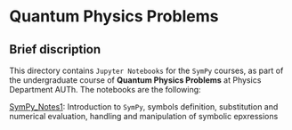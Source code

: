 # **Quantum Physics Problems**

## **Brief discription**

This directory contains `Jupyter Notebooks` for the `SymPy` courses, as part of the undergraduate course of **Quantum Physics Problems** at Physics Department AUTh. The notebooks are the following:

[SymPy_Notes1](https://github.com/istergak/Quantum-Physics-Problems/blob/main/SymPy_Notes1.ipynb): Introduction to `SymPy`, symbols definition, substitution and numerical evaluation, handling and manipulation of symbolic epxressions
